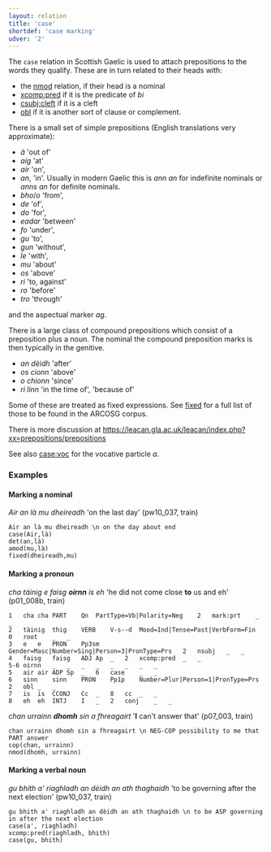 ```yaml
---
layout: relation
title: 'case'
shortdef: 'case marking'
udver: '2'
---
```


The `case` relation in Scottish Gaelic is used to attach prepositions to the words they qualify.
These are in turn related to their heads with:
* the [nmod]() relation, if their head is a nominal
* [xcomp:pred]() if it is the predicate of _bi_
* [csubj:cleft]() if it is a cleft
* [obl]() if it is another sort of clause or complement.

There is a small set of simple prepositions (English translations very approximate):
* _à_ 'out of'
* _aig_ 'at'
* _air_ 'on',
* _an_, 'in'. Usually in modern Gaelic this is _ann an_ for indefinite nominals or _anns an_ for definite nominals.
* _bho_/_o_ 'from',
* _de_ 'of',
* _do_ 'for',
* _eadar_ 'between'
* _fo_ 'under',
* _gu_ 'to',
* _gun_ 'without',
* _le_ 'with',
* _mu_ 'about'
* _os_ 'above'
* _ri_ 'to, against'
* _ro_ 'before'
* _tro_ 'through'

and the aspectual marker _ag_.

There is a large class of compound prepositions which consist of a preposition plus a noun.
The nominal the compound preposition marks is then typically in the genitive.

* _an dèidh_ 'after'
* _os cionn_ 'above'
* _o chionn_ 'since'
* _ri linn_ 'in the time of', 'because of'

Some of these are treated as fixed expressions.
See [fixed]() for a full list of those to be found in the ARCOSG corpus.

There is more discussion at https://leacan.gla.ac.uk/leacan/index.php?xx=prepositions/prepositions

See also [case:voc]() for the vocative particle _a_.

### Examples

#### Marking a nominal

_Air an là mu dheireadh_ 'on the last day' (pw10\_037, train)

~~~ sdparse
Air an là mu dheireadh \n on the day about end
case(Air,là)
det(an,là)
amod(mu,là)
fixed(dheireadh,mu)
~~~

#### Marking a pronoun

_cha tàinig e faisg <b>oirnn</b> is eh_ 'he did not come close <b>to</b> us and eh' (p01\_008b, train)

~~~ conllu
1	cha	cha	PART	Qn	PartType=Vb|Polarity=Neg	2	mark:prt	_	_
2	tàinig	thig	VERB	V-s--d	Mood=Ind|Tense=Past|VerbForm=Fin	0	root	_	_
3	e	e	PRON	Pp3sm	Gender=Masc|Number=Sing|Person=3|PronType=Prs	2	nsubj	_	_
4	faisg	faisg	ADJ	Ap	_	2	xcomp:pred	_	_
5-6	oirnn	_	_	_	_	_	_	_	_
5	air	air	ADP	Sp	_	6	case	_	_
6	sinn	sinn	PRON	Pp1p	Number=Plur|Person=1|PronType=Prs	2	obl	_	_
7	is	is	CCONJ	Cc	_	8	cc	_	_
8	eh	eh	INTJ	I	_	2	conj	_	_
~~~

_chan urrainn <b>dhomh</b> sin a fhreagairt_ '<b>I</b> can't answer that' (p07\_003, train)

~~~ sdparse
chan urrainn dhomh sin a fhreagairt \n NEG-COP possibility to me that PART answer
cop(chan, urrainn)
nmod(dhomh, urrainn)
~~~

#### Marking a verbal noun

_gu bhith a' riaghladh an dèidh an ath thaghaidh_ 'to be governing after the next election' (pw10\_037, train)

~~~ sdparse
gu bhith a' riaghladh an dèidh an ath thaghaidh \n to be ASP governing in after the next election
case(a', riaghladh)
xcomp:pred(riaghladh, bhith)
case(gu, bhith)
~~~


